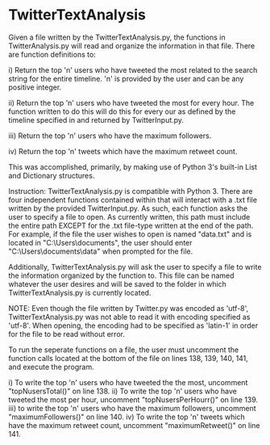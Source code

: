 # TwitterTextAnalysis

Given a file written by the TwitterTextAnalysis.py, the functions in TwitterAnalysis.py will read and organize the information in that file. There are function definitions to:

i) Return the top 'n' users who have tweeted the most related to the search string for the entire timeline. 'n' is provided by the user and can be any positive integer.

ii) Return the top 'n' users who have tweeted the most for every hour. The function written to do this will do this for every our as defined by the timeline specified in and returned by TwitterInput.py.

iii) Return the top 'n' users who have the maximum followers.

iv) Return the top 'n' tweets which have the maximum retweet count.

This was accomplished, primarily, by making use of Python 3's built-in List and Dictionary structures.

Instruction: TwitterTextAnalysis.py is compatible with Python 3. There are four independent functions contained within that will interact with a .txt file written by the provided TwitterInput.py. As such, each function asks the user to specify a file to open. As currently written, this path must include the entire path EXCEPT for the .txt file-type written at the end of the path. For example, if the file the user wishes to open is named "data.txt" and is located in "C:\Users\documents", the user should enter "C:\Users\documents\data" when prompted for the file.

Additionally, TwitterTextAnalysis.py will ask the user to specify a file to write the information organized by the function to. This file can be named whatever the user desires and will be saved to the folder in which TwitterTextAnalysis.py is currently located.

NOTE: Even though the file written by Twitter.py was encoded as 'utf-8', TwitterTextAnalysis.py was not able to read it with encoding specified as 'utf-8'. When opening, the encoding had to be specified as 'latin-1' in order for the file to be read without error.

To run the seperate functions on a file, the user must uncomment the function calls located at the bottom of the file on lines 138, 139, 140, 141, and execute the program.

i) To write the top 'n' users who have tweeted the the most, uncomment "topNusersTotal()" on line 138. ii) To write the top 'n' users who have tweeted the most per hour, uncomment "topNusersPerHourr()" on line 139. iii) to write the top 'n' users who have the maximum followers, uncomment "maximumFollowers()" on line 140. iv) To write the top 'n' tweets which have the maximum retweet count, uncomment "maximumRetweet()" on line 141.
